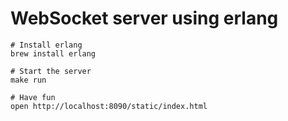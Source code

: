 # WebSocket server using erlang

```
# Install erlang
brew install erlang

# Start the server
make run

# Have fun
open http://localhost:8090/static/index.html
```

